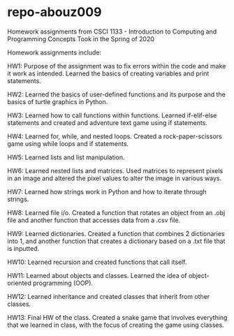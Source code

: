 # repo-abouz009
Homework assignments from CSCI 1133 - Introduction to Computing and Programming Concepts
Took in the Spring of 2020

Homework assignments include:

  HW1: Purpose of the assignment was to fix errors within the code and make it work as intended. Learned the basics of creating variables and print statements.
  
  HW2: Learned the basics of user-defined functions and its purpose and the basics of turtle graphics in Python.
  
  HW3: Learned how to call functions within functions. Learned if-elif-else statements and created and adventure text game using if statements.
  
  HW4: Learned for, while, and nested loops. Created a rock-paper-scissors game using while loops and if statements.
  
  HW5: Learned lists and list manipulation.
  
  HW6: Learned nested lists and matrices. Used matrices to represent pixels in an image and altered the pixel values to alter the image in various ways.
  
  HW7: Learned how strings work in Python and how to iterate through strings.
  
  HW8: Learned file i/o. Created a function that rotates an object from an .obj file and another function that accesses data from a .csv file.
  
  HW9: Learned dictionaries. Created a function that combines 2 dictionaries into 1, and another function that creates a dictionary based on a .txt file that is inputted.
  
  HW10: Learned recursion and created functions that call itself.
  
  HW11: Learned about objects and classes. Learned the idea of object-oriented programming (OOP).
  
  HW12: Learned inheritance and created classes that inherit from other classes.
  
  HW13: Final HW of the class. Created a snake game that involves everything that we learned in class, with the focus of creating the game using classes.

